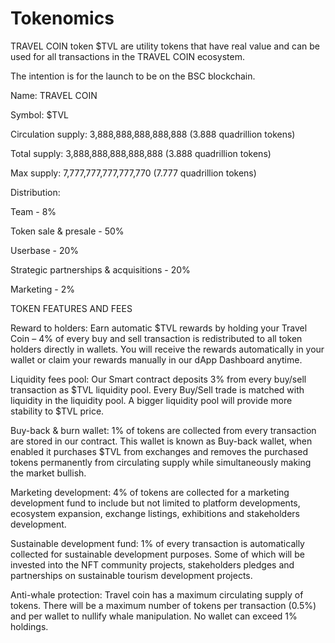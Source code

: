 # Tokenomics

TRAVEL COIN token $TVL are utility tokens that have real value and can be used for all transactions in the TRAVEL COIN ecosystem.  

The intention is for the launch to be on the BSC blockchain.

Name: TRAVEL COIN

Symbol: $TVL

Circulation supply: 3,888,888,888,888,888 (3.888 quadrillion tokens)

Total supply: 3,888,888,888,888,888 (3.888 quadrillion tokens)

Max supply: 7,777,777,777,777,770 (7.777 quadrillion tokens)
 
Distribution:

Team - 8%

Token sale & presale - 50%

Userbase - 20%

Strategic partnerships & acquisitions - 20%

Marketing - 2%

TOKEN FEATURES AND FEES

Reward to holders: 
Earn automatic $TVL rewards by holding your Travel Coin – 4% of every buy and sell transaction is redistributed to all token holders directly in wallets. You will receive the rewards automatically in your wallet or claim your rewards manually in our dApp Dashboard anytime.

Liquidity fees pool: 
Our Smart contract deposits 3% from every buy/sell transaction as $TVL liquidity pool. 
Every Buy/Sell trade is matched with liquidity in the liquidity pool. A bigger liquidity pool will provide more stability to $TVL price.

Buy-back & burn wallet: 
1% of tokens are collected from every transaction are stored in our contract. This wallet is known as Buy-back wallet, when enabled it purchases $TVL from exchanges and removes the purchased tokens permanently from circulating supply while simultaneously making the market bullish.

Marketing development: 
4% of tokens are collected for a marketing development fund to include but not limited to platform developments, ecosystem expansion, exchange listings, exhibitions and stakeholders development.

Sustainable development fund: 
1% of every transaction is automatically collected for sustainable development purposes.  Some of which will be invested into the NFT community projects, stakeholders pledges and partnerships on sustainable tourism development projects.

Anti-whale protection: 
Travel coin has a maximum circulating supply of tokens.  There will be a maximum number of tokens per transaction (0.5%) and per wallet to nullify whale manipulation.  No wallet can exceed 1% holdings.  
